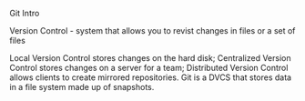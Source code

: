 Git Intro

Version Control - system that allows you to revist changes in files or a set of files

Local Version Control stores changes on the hard disk; Centralized Version Control stores changes on a server for a team; Distributed Version Control allows clients to create mirrored repositories. Git is a DVCS that stores data in a file system made up of snapshots.